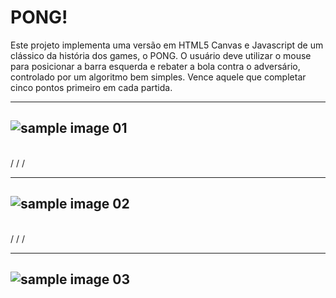 # PONG!
Este projeto implementa uma versão em HTML5 Canvas e Javascript de um clássico da história dos games, o PONG. O usuário deve utilizar o mouse para posicionar a barra esquerda e rebater a bola contra o adversário, controlado por um algoritmo bem simples. Vence aquele que completar cinco pontos primeiro em cada partida.

---
![sample image 01](https://github.com/yurialeksndr/pong-javascript/blob/master/sampleimages/sample01.jpg)
---

<br /> / / / <br /> 

---
![sample image 02](https://github.com/yurialeksndr/pong-javascript/blob/master/sampleimages/sample02.jpg)
---

<br /> / / / <br /> 

---
![sample image 03](https://github.com/yurialeksndr/pong-javascript/blob/master/sampleimages/sample03.jpg)
---